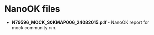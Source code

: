 NanoOK files
============

* **N79596_MOCK_SQKMAP006_24082015.pdf** - NanoOK report for mock community run.

